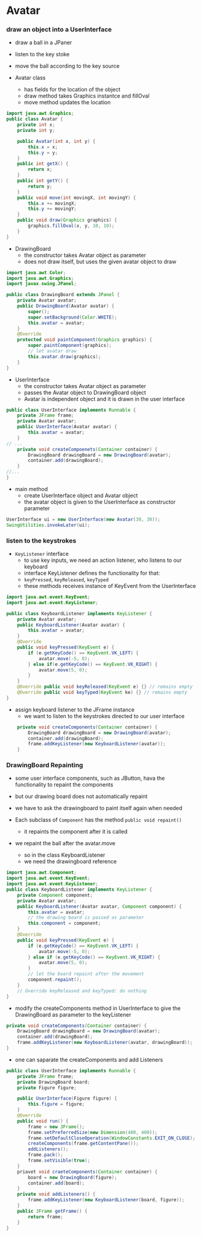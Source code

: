 # Avatar

### draw an object into a UserInterface
* draw a ball in a JPaner
* listen to the key stoke
* move the ball according to the key source

* Avatar class
    * has fields for the location of the object
    * draw method takes Graphics instantce and fillOval
    * move method updates the location
```java
import java.awt.Graphics;
public class Avatar {
    private int x;
    private int y;

    public Avatar(int x, int y) {
        this.x = x;
        this.y = y;
    }
    public int getX() {
        return x;
    }
    public int getY() {
        return y;
    }
    public void move(int movingX, int movingY) {
        this.x += movingX;
        this.y += movingY;
    }
    public void draw(Graphics graphics) {
        graphics.fillOval(x, y, 10, 10);
    }
}
```

* DrawingBoard
    * the constructor takes Avatar object as parameter
    * does not draw itself, but uses the given avatar object to draw
```java
import java.awt.Color;
import java.awt.Graphics;
import javax.swing.JPanel;

public class DrawingBoard extends JPanel {
    private Avatar avatar;
    public DrawingBoard(Avatar avatar) {
        super();
        super.setBackground(Color.WHITE);
        this.avatar = avatar;
    }
    @Override
    protected void paintComponent(Graphics graphics) {
        super.paintComponent(graphics);
        // let avatar draw
        this.avatar.draw(graphics);
    }
}
```

* UserInterface
    * the constructor takes Avatar object as parameter
    * passes the Avatar object to DrawingBoard object
    * Avatar is independent object and it is drawn in the user interface
```java
public class UserInterface implements Runnable {
    private JFrame frame;
    private Avatar avatar;
    public UserInterface(Avatar avatar) {
        this.avatar = avatar;
    }
// ...
    private void createCompoenets(Container container) {
        DrawingBoard drawingBoard = new DrawingBoard(avatar);
        container.add(drawingBoard);
    }
//...
}
```

* main method
    * create UserInterface object and Avatar object
    * the avatar object is given to the UserInterface as constructor parameter
```java
UserInterface ui = new UserInterface(new Avatar(30, 30));
SwingUtilities.invokeLater(ui);
```


### listen to the keystrokes
* `KeyListener` interface
    * to use key inputs, we need an action listener, who listens to our keyboard
    * interface KeyListener defines the functionality for that:
    * `keyPressed`, `keyReleased`, `keyTyped`
    * these methods receives instance of KeyEvent from the UserInterface
```java
import java.awt.event.KeyEvent;
import java.awt.event.KeyListener;

public class KeyboardListener implements KeyListener {
    private Avatar avatar;
    public KeyboardListener(Avatar avatar) {
        this.avatar = avatar;
    }
    @Override
    public void keyPressed(KeyEvent e) {
        if (e.getKeyCode() == KeyEvent.VK_LEFT) {
            avatar.move(-5, 0);
        } else if(e.getKeyCode() == KeyEvent.VK_RIGHT) {
            avatar.move(5, 0);
        }
    }
    @Override public void keyReleased(KeyEvent e) {} // remains empty
    @Override public void keyTyped(KeyEvent ke) {} // remains empty
}
```
* assign keyboard listener to the JFrame instance
    * we want to listen to the keystrokes directed to our user interface
```java
    private void createComponents(Container container) {
        DrawingBoard drawingBoard = new DrawingBoard(avatar);
        container.add(drawingBoard);
        frame.addKeyListener(new KeyboardListener(avatar));
    }
```

### DrawingBoard Repainting
* some user interface components, such as JButton, hava the functionality to repaint the components
* but our drawing board does not automatically repaint
* we have to ask the drawingboard to paint itself again when needed
* Each subclass of `Component` has the method `public void repaint()`
    * it repaints the component after it is called

* we repaint the ball after the avatar.move
    * so in the class KeyboardListener
    * we need the drawingboard reference
```java
import java.awt.Component;
import java.awt.event.KeyEvent;
import java.awt.event.KeyListener;
public class KeyboardListener implements KeyListener {
    private Component component;
    private Avatar avatar;
    public KeyboardListener(Avatar avatar, Component component) {
        this.avatar = avatar;
        // the drawing board is passed as parameter
        this.component = component;
    }
    @Override
    public void keyPressed(KeyEvent e) {
        if (e.getKeyCode() == KeyEvent.VK_LEFT) {
            avatar.move(-5, 0);
        } else if (e.getKeyCode() == KeyEvent.VK_RIGHT) {
            avatar.move(5, 0);
        }
        // let the board repaint after the movement
        component.repaint();
    }
    // Override keyReleased and keyTyped: do nothing
}
```
* modify the createComponents method in UserInterface to give the DrawingBoard as parameter to the keyListener
```java
private void createComponents(Container container) {
    DrawingBoard drawingBoard = new DrawingBoard(avatar);
    container.add(drawingBoard);
    frame.addKeyListener(new KeyboardListener(avatar, drawingBoard));
}
```

* one can saparate the createComponents and add Listeners
```java
public class UserInterface implements Runnable {
    private JFrame frame;
    private DrawingBoard board;
    private Figure figure;

    public UserInterface(Figure figure) {
        this.figure = figure;
    }
    @Override
    public void run() {
        frame = new JFrame();
        frame.setPreferredSize(new Dimension(400, 400));
        frame.setDefaultCloseOperation(WindowConstants.EXIT_ON_CLOSE);
        createComponents(frame.getContentPane());
        addListeners();
        frame.pack();
        frame.setVisible(true);
    }
    priavet void craeteComponents(Container container) {
        board = new DrawingBoard(figure);
        container.add(board);
    }
    private void addListeners() {
        frame.addKeyListener(new KeyboardListener(board, figure));
    }
    public JFrame getFrame() {
        return frame;
    }
}
```
